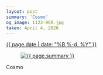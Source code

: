 ```yaml
---
layout: post
summary: 'Cosmo'
og_image: 1123-960.jpg
taken: April 4, 2020
---
```


<div class="post">
 <time>
  <a href="/1123">
   {{ page.date | date: "%B %-d, %Y" }}
  </a>
 </time>
 <a href="/1123">
  <figure data-taken="4/4/2020">
   <img alt="{{ page.summary }}" sizes="(min-width: 700px) 50vw, calc(100vw - 2rem)" src="{{ site.assets_url }}/1123-480.jpg" srcset="{{ site.assets_url }}/1123-240.jpg 240w, {{ site.assets_url }}/1123-480.jpg 480w, {{ site.assets_url }}/1123-720.jpg 720w, {{ site.assets_url }}/1123-960.jpg 960w"/>
  </figure>
 </a>
 <span>
  Cosmo
 </span>
</div>
